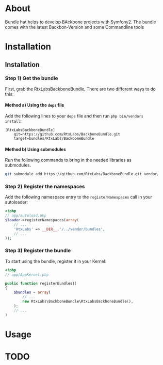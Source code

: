 About
============

Bundle hat helps to develop BAckbone projects with Symfony2. The bundle comes with the latest Backbon-Version and
some Commandline tools

Installation
============

## Installation

### Step 1) Get the bundle

First, grab the RtxLabsBackboneBundle. There are two different ways
to do this:

#### Method a) Using the `deps` file

Add the following lines to your  `deps` file and then run `php bin/vendors
install`:

```
[RtxLabsBackboneBundle]
    git=https://github.com/RtxLabs/BackboneBundle.git
    target=bundles/RtxLabs/BackboneBundle
```

#### Method b) Using submodules

Run the following commands to bring in the needed libraries as submodules.

```bash
git submodule add https://github.com/RtxLabs/BackboneBundle.git vendor/bundles/RtxLabs/BackboneBundle
```

### Step 2) Register the namespaces

Add the following namespace entry to the `registerNamespaces` call
in your autoloader:

``` php
<?php
// app/autoload.php
$loader->registerNamespaces(array(
    // ...
    'RtxLabs' => __DIR__.'/../vendor/bundles',
    // ...
));
```

### Step 3) Register the bundle

To start using the bundle, register it in your Kernel:

``` php
<?php
// app/AppKernel.php

public function registerBundles()
{
    $bundles = array(
        // ...
        new RtxLabs\BackboneBundle\RtxLabsBackboneBundle(),
    );
    // ...
)
```

Usage
============


TODO
============

